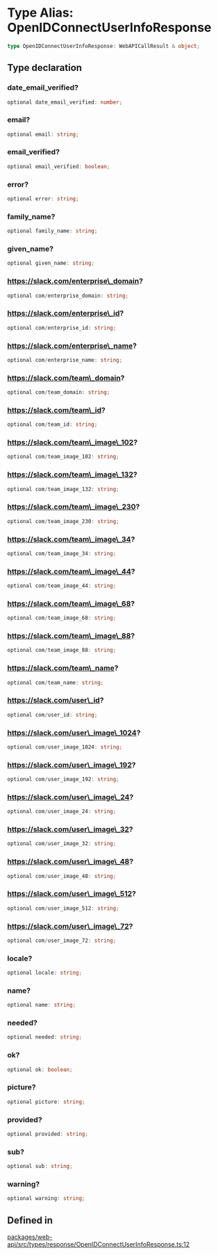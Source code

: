 # Type Alias: OpenIDConnectUserInfoResponse

```ts
type OpenIDConnectUserInfoResponse: WebAPICallResult & object;
```

## Type declaration

### date\_email\_verified?

```ts
optional date_email_verified: number;
```

### email?

```ts
optional email: string;
```

### email\_verified?

```ts
optional email_verified: boolean;
```

### error?

```ts
optional error: string;
```

### family\_name?

```ts
optional family_name: string;
```

### given\_name?

```ts
optional given_name: string;
```

### https://slack.com/enterprise\_domain?

```ts
optional com/enterprise_domain: string;
```

### https://slack.com/enterprise\_id?

```ts
optional com/enterprise_id: string;
```

### https://slack.com/enterprise\_name?

```ts
optional com/enterprise_name: string;
```

### https://slack.com/team\_domain?

```ts
optional com/team_domain: string;
```

### https://slack.com/team\_id?

```ts
optional com/team_id: string;
```

### https://slack.com/team\_image\_102?

```ts
optional com/team_image_102: string;
```

### https://slack.com/team\_image\_132?

```ts
optional com/team_image_132: string;
```

### https://slack.com/team\_image\_230?

```ts
optional com/team_image_230: string;
```

### https://slack.com/team\_image\_34?

```ts
optional com/team_image_34: string;
```

### https://slack.com/team\_image\_44?

```ts
optional com/team_image_44: string;
```

### https://slack.com/team\_image\_68?

```ts
optional com/team_image_68: string;
```

### https://slack.com/team\_image\_88?

```ts
optional com/team_image_88: string;
```

### https://slack.com/team\_name?

```ts
optional com/team_name: string;
```

### https://slack.com/user\_id?

```ts
optional com/user_id: string;
```

### https://slack.com/user\_image\_1024?

```ts
optional com/user_image_1024: string;
```

### https://slack.com/user\_image\_192?

```ts
optional com/user_image_192: string;
```

### https://slack.com/user\_image\_24?

```ts
optional com/user_image_24: string;
```

### https://slack.com/user\_image\_32?

```ts
optional com/user_image_32: string;
```

### https://slack.com/user\_image\_48?

```ts
optional com/user_image_48: string;
```

### https://slack.com/user\_image\_512?

```ts
optional com/user_image_512: string;
```

### https://slack.com/user\_image\_72?

```ts
optional com/user_image_72: string;
```

### locale?

```ts
optional locale: string;
```

### name?

```ts
optional name: string;
```

### needed?

```ts
optional needed: string;
```

### ok?

```ts
optional ok: boolean;
```

### picture?

```ts
optional picture: string;
```

### provided?

```ts
optional provided: string;
```

### sub?

```ts
optional sub: string;
```

### warning?

```ts
optional warning: string;
```

## Defined in

[packages/web-api/src/types/response/OpenIDConnectUserInfoResponse.ts:12](https://github.com/slackapi/node-slack-sdk/blob/7b348598b763c2b7545d1042b5f0429775cfa62c/packages/web-api/src/types/response/OpenIDConnectUserInfoResponse.ts#L12)
